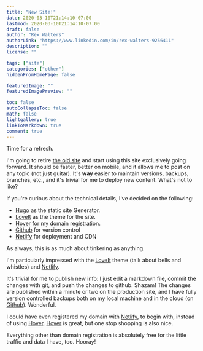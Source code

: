 ```yaml
---
title: "New Site!"
date: 2020-03-10T21:14:10-07:00
lastmod: 2020-03-10T21:14:10-07:00
draft: false
author: "Rex Walters"
authorLink: "https://www.linkedin.com/in/rex-walters-9256411"
description: ""
license: ""

tags: ["site"]
categories: ["other"]
hiddenFromHomePage: false

featuredImage: ""
featuredImagePreview: ""

toc: false
autoCollapseToc: false
math: false
lightgallery: true
linkToMarkdown: true
comment: true
---
```


Time for a refresh.

I'm going to retire [the old site](https://lessons.doiwalters.com) and start using this site exclusively going forward. It should be faster, better on mobile, and it allows me to post on any topic (not just guitar). It's **way** easier to maintain versions, backups, branches, etc., and it's trivial for me to deploy new content. What's not to like?

If you're curious about the technical details, I've decided on the following:

* [Hugo](https://gohugo.io) as the static site Generator.
* [LoveIt](https://themes.gohugo.io/loveit/) as the theme for the site.
* [Hover](https://www.hover.com) for my domain registration.
* [Github](https://github.io) for version control
* [Netlify](https://www.cloudflare.com) for deployment and CDN

As always, this is as much about tinkering as anything.

I'm particularly impressed with the [LoveIt](https://themes.gohugo.io/loveit/) theme (talk about bells and whistles) and [Netlify](https://www.netlify.com).

It's trivial for me to publish new info: I just edit a markdown file, commit the changes with git, and push the changes to github. Shazam! The changes are published within a minute or two on the production site, and I have fully version controlled backups both on my local machine and in the cloud (on [Github](https://github.io)). Wonderful.

I could have even registered my domain with [Netlify](https://www.netlify.com), to begin with, instead of using [Hover](https://www.hover.com). [Hover](https://www.hover.com) is great, but one stop shopping is also nice.

Everything other than domain registration is absolutely free for the little traffic and data I have, too. Hooray!
